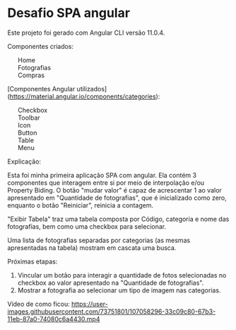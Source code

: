 # Desafio SPA angular

Este projeto foi gerado com Angular CLI versão 11.0.4. 

Componentes criados:
<ol>
Home<br>
Fotografias<br>
Compras<br>
</ol>

[Componentes Angular utilizados] (https://material.angular.io/components/categories):<br>
<ol>
  Checkbox <br>
 Toolbar<br>
 Icon<br>
 Button<br>
 Table<br>
 Menu<br>
  </ol>

Explicação:

Esta foi minha primeira aplicação SPA com angular. Ela contém 3 componentes que interagem entre si por meio de interpolação e/ou Property Biding. 
O botão "mudar valor" é capaz de acrescentar 1 ao valor apresentado em "Quantidade de fotografias", que é inicializado como zero, enquanto o botão "Reiniciar", reinicia a contagem.

"Exibir Tabela" traz uma tabela composta por Código, categoria e nome das fotografias, bem como uma checkbox para selecionar. 

Uma lista de fotografias separadas por categorias (as mesmas apresentadas na tabela) mostram em cascata uma busca. 

Próximas etapas:
1) Vincular um botão para interagir a quantidade de fotos selecionadas no checkbox ao valor apresentado na "Quantidade de fotografias".
2) Mostrar a fotografia ao selecionar um tipo de imagem nas categorias.

Vídeo de como ficou:
https://user-images.githubusercontent.com/73751801/107058296-33c09c80-67b3-11eb-87a0-74080c6a4430.mp4

